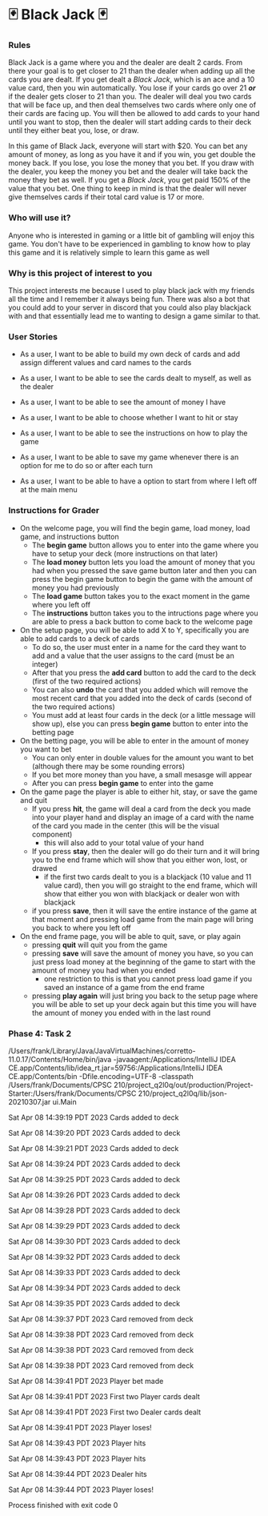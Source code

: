 # 🃏 Black Jack 🃏

### Rules
Black Jack is a game where you and the dealer are dealt 2 cards. From there 
your goal is to get closer to 21 than the dealer when adding up all 
the cards you are dealt. If you get dealt a *Black Jack*, which is an ace and a 10 value card,
then you win automatically. You lose if your cards go over 21 ***or*** if the dealer
gets closer to 21 than you. The dealer will deal you two cards that will be face
up, and then deal themselves two cards where only one of their cards are facing up.
You will then be allowed to add cards to your hand until you want to stop, then the dealer
will start adding cards to their deck until they either 
beat you, lose, or draw. 

In this game of Black Jack, everyone will start with $20. You can bet any amount of money, as long as you have 
it and if you win, you get double the money back. If you lose, you lose the money that you bet. 
If you draw with the dealer, you keep the money you bet and the dealer will take back the money 
they bet as well. If you get a *Black Jack*, you get paid 150% of the value that you bet. One 
thing to keep in mind is that the dealer will never give themselves cards if their total card 
value is 17 or more.

### Who will use it?
Anyone who is interested in gaming or a little bit of gambling will enjoy this 
game. You don't have to be experienced in gambling to know how to play this game
and it is relatively simple to learn this game as well

### Why is this project of interest to you
This project interests me because I used to play black jack with my friends all
the time and I remember it always being fun. There was also a bot that you could 
add to your server in discord that you could also play blackjack with and that
essentially lead me to wanting to design a game similar to that. 

### User Stories
- As a user, I want to be able to build my own deck of cards and add assign different values and card names to the cards
- As a user, I want to be able to see the cards dealt to myself, as well as the dealer
- As a user, I want to be able to see the amount of money I have 
- As a user, I want to be able to choose whether I want to hit or stay
- As a user, I want to be able to see the instructions on how to play the game

- As a user, I want to be able to save my game whenever there is an option for me to do so or after each turn
- As a user, I want to be able to have a option to start from where I left off at the main menu 

### Instructions for Grader
- On the welcome page, you will find the begin game, load money, load game, and instructions button
  - The **begin game** button allows you to enter into the game where you have to setup your deck (more instructions on 
  that later)
  - The **load money** button lets you load the amount of money that you had when you pressed the save game button later 
  and 
  then you can press the begin game button to begin the game with the amount of money you had previously
  - The **load game** button takes you to the exact moment in the game where you left off
  - The **instructions** button takes you to the intructions page where you are able to press a back button to come back 
  to the welcome page
- On the setup page, you will be able to add X to Y, specifically you are able to add cards to a deck of cards
  - To do so, the user must enter in a name for the card they want to add and a value that the user assigns to the card
  (must be an integer)
  - After that you press the **add card** button to add the card to the deck (first of the two required actions)
  - You can also **undo** the card that you added which will remove the most recent card that you added into the deck of 
  cards (second of the two required actions)
  - You must add at least four cards in the deck (or a little message will show up), else you can press **begin game** 
  button to enter into the betting page
- On the betting page, you will be able to enter in the amount of money you want to bet
  - You can only enter in double values for the amount you want to bet (although there may be some rounding errors)
  - If you bet more money than you have, a small mesasge will appear
  - After you can press **begin game** to enter into the game
- On the game page the player is able to either hit, stay, or save the game and quit
  - If you press **hit**, the game will deal a card from the deck you made into your player hand and display an image of 
  a card with the name of the card you made in the center (this will be the visual component)
    - this will also add to your total value of your hand 
  - If you press **stay**, then the dealer will go do their turn and it will bring you to the end frame which will show 
  that you either won, lost, or drawed
    - if the first two cards dealt to you is a blackjack (10 value and 11 value card), then you will go straight to the
    end frame, which will show that either you won with blackjack or dealer won with blackjack
  - if you press **save**, then it will save the entire instance of the game at that moment and pressing load game from 
  the main page will bring you back to where you left off
- On the end frame page, you will be able to quit, save, or play again
  - pressing **quit** will quit you from the game
  - pressing **save** will save the amount of money you have, so you can just press load money at the beginning of the 
  game to start with the amount of money you had when you ended
    - one restriction to this is that you cannot press load game if you saved an instance of a game from the end frame
  - pressing **play again** will just bring you back to the setup page where you will be able to set up your deck again 
  but this time you will have the amount of money you ended with in the last round


### Phase 4: Task 2
/Users/frank/Library/Java/JavaVirtualMachines/corretto-11.0.17/Contents/Home/bin/java -javaagent:/Applications/IntelliJ IDEA CE.app/Contents/lib/idea_rt.jar=59756:/Applications/IntelliJ IDEA CE.app/Contents/bin -Dfile.encoding=UTF-8 -classpath /Users/frank/Documents/CPSC 210/project_q2l0q/out/production/Project-Starter:/Users/frank/Documents/CPSC 210/project_q2l0q/lib/json-20210307.jar ui.Main

Sat Apr 08 14:39:19 PDT 2023 
Cards added to deck

Sat Apr 08 14:39:20 PDT 2023
Cards added to deck

Sat Apr 08 14:39:21 PDT 2023
Cards added to deck

Sat Apr 08 14:39:24 PDT 2023
Cards added to deck

Sat Apr 08 14:39:25 PDT 2023
Cards added to deck

Sat Apr 08 14:39:26 PDT 2023
Cards added to deck

Sat Apr 08 14:39:28 PDT 2023
Cards added to deck

Sat Apr 08 14:39:29 PDT 2023
Cards added to deck

Sat Apr 08 14:39:30 PDT 2023
Cards added to deck

Sat Apr 08 14:39:32 PDT 2023
Cards added to deck

Sat Apr 08 14:39:33 PDT 2023
Cards added to deck

Sat Apr 08 14:39:34 PDT 2023
Cards added to deck

Sat Apr 08 14:39:35 PDT 2023
Cards added to deck

Sat Apr 08 14:39:37 PDT 2023
Card removed from deck

Sat Apr 08 14:39:38 PDT 2023
Card removed from deck

Sat Apr 08 14:39:38 PDT 2023
Card removed from deck

Sat Apr 08 14:39:38 PDT 2023
Card removed from deck

Sat Apr 08 14:39:41 PDT 2023
Player bet made

Sat Apr 08 14:39:41 PDT 2023
First two Player cards dealt

Sat Apr 08 14:39:41 PDT 2023
First two Dealer cards dealt

Sat Apr 08 14:39:41 PDT 2023
Player loses!

Sat Apr 08 14:39:43 PDT 2023
Player hits

Sat Apr 08 14:39:43 PDT 2023
Player hits

Sat Apr 08 14:39:44 PDT 2023
Dealer hits

Sat Apr 08 14:39:44 PDT 2023
Player loses!

Process finished with exit code 0
